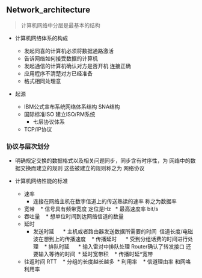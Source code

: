 ## Network_architecture
> 计算机网络中分层是最基本的结构

* 计算机网络体系的构成
  * 发起同喜的计算机必须将数据通路激活
  * 告诉网络如何接受数据的计算机
  * 发起通信的计算机确认对方是否开机 连接正确
  * 应用程序不清楚对方已经准备
  * 格式相同处理意
  
* 起源
  * IBM公式宣布系统网络体系结构 SNA结构 
  * 国际标准ISO 建立ISO/RM系统
     * 七层协议体系
   * TCP/IP协议
  

### 协议与层次划分

* 明确规定交换的数据格式以及相关问题同步，同步含有时序性，为 网络中的数据交换而建立的规则
  这些被建立的规则称之为 网络协议

* 计算机网络性能的标准
  * 速率
    * 连接在网络主机在数字信道上的传送熟读的速率 称之为数据率
  * 宽带
    * 信号具有频带宽度 定位是Hz
    * 最高速度率 bit/s
  * 吞吐量
    * 想单位时间到达网络信道的数量
  * 延时
    * 发送时延 
      * 主机或者路由器发送数据所需要的时间  信道长度/电磁波在想到上的传播速度
    * 传播延时
      * 受到分组话费的时间进行处理
    * 排队时延
      * 输入雷对中排队处理 Router确认了转发接口 还要输入等待的时间
  * 延时宽带积 
    * 传播时延*宽带
   * 往返时间 RTT
    * 分组的长度越长越多
  * 利用率
    * 信道理由率 和网咯利用率

 

